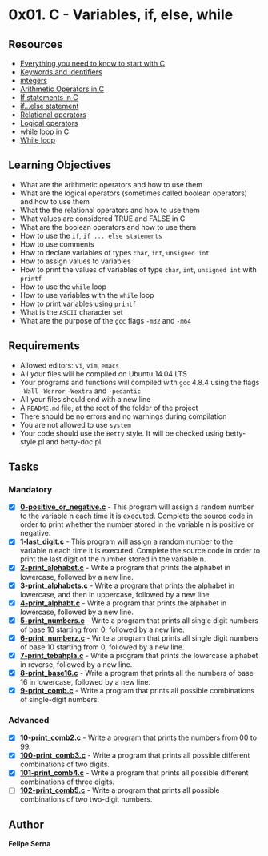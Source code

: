 # 0x01. C - Variables, if, else, while
## Resources

* [Everything you need to know to start with C](https://intranet.hbtn.io/rltoken/lbqOMfcseEq0Y-7al_j1Ag)
* [Keywords and identifiers](https://intranet.hbtn.io/rltoken/ckqC9BrBcMmv-DLmBauaWQ)
* [integers](https://intranet.hbtn.io/rltoken/Oau_6LT7-3IIt5ew_3Ac6g)
* [Arithmetic Operators in C](https://intranet.hbtn.io/rltoken/r4hrHzg2X9JjnKj8sP_SAw)
* [If statements in C](https://intranet.hbtn.io/rltoken/W93uajwXtW3WOxOaeBtF-A)
* [if…else statement](https://intranet.hbtn.io/rltoken/PMD6eKdkj2RmIpagtABihw)
* [Relational operators](https://intranet.hbtn.io/rltoken/dCy4644-X_WJMYxRZwCfFQ)
* [Logical operators](https://intranet.hbtn.io/rltoken/gJzJXQoEdEN1Oxcutp_76Q)
* [while loop in C](https://intranet.hbtn.io/rltoken/Qhq1p5UcR72-VXFJ_iAqWQ)
* [While loop](https://intranet.hbtn.io/rltoken/RY9a1EDxRKNNHhxbJ6Pn_g)

## Learning Objectives
* What are the arithmetic operators and how to use them
* What are the logical operators (sometimes called boolean operators) and how to use them
* What the the relational operators and how to use them
* What values are considered TRUE and FALSE in C
* What are the boolean operators and how to use them
* How to use the `if`, `if ... else statements`
* How to use comments
* How to declare variables of types `char`, `int`, `unsigned int`
* How to assign values to variables
* How to print the values of variables of type `char`, `int`, `unsigned int` with `printf`
* How to use the `while` loop
* How to use variables with the `while` loop
* How to print variables using `printf`
* What is the `ASCII` character set
* What are the purpose of the `gcc` flags `-m32` and `-m64`

## Requirements
* Allowed editors: `vi`, `vim`, `emacs`
* All your files will be compiled on Ubuntu 14.04 LTS
* Your programs and functions will compiled with `gcc` 4.8.4 using the flags `-Wall` `-Werror` `-Wextra` and `-pedantic`
* All your files should end with a new line
* A `README.md` file, at the root of the folder of the project
* There should be no errors and no warnings during compilation
* You are not allowed to use `system`
* Your code should use the `Betty` style. It will be checked using betty-style.pl and betty-doc.pl

## Tasks
### Mandatory
- [x] **[0-positive_or_negative.c](./0-positive_or_negative.c)** - This program will assign a random number to the variable n each time it is executed. Complete the source code in order to print whether the number stored in the variable n is positive or negative.
- [x] **[1-last_digit.c](./1-last_digit.c)** - This program will assign a random number to the variable n each time it is executed. Complete the source code in order to print the last digit of the number stored in the variable n.
- [x] **[2-print_alphabet.c](./2-print_alphabet.c)** - Write a program that prints the alphabet in lowercase, followed by a new line.
- [x] **[3-print_alphabets.c](./3-print_alphabets.c)** - Write a program that prints the alphabet in lowercase, and then in uppercase, followed by a new line.
- [x] **[4-print_alphabt.c](./4-print_alphabt.c)** - Write a program that prints the alphabet in lowercase, followed by a new line.
- [x] **[5-print_numbers.c](./5-print_numbers.c)** - Write a program that prints all single digit numbers of base 10 starting from 0, followed by a new line.
- [x] **[6-print_numberz.c](./6-print_numberz.c)** - Write a program that prints all single digit numbers of base 10 starting from 0, followed by a new line.
- [x] **[7-print_tebahpla.c](./7-print_tebahpla.c)** - Write a program that prints the lowercase alphabet in reverse, followed by a new line.
- [x] **[8-print_base16.c](./8-print_base16.c)** - Write a program that prints all the numbers of base 16 in lowercase, followed by a new line.
- [x] **[9-print_comb.c](./9-print_comb.c)** - Write a program that prints all possible combinations of single-digit numbers.
### Advanced
- [x] **[10-print_comb2.c](./10-print_comb2.c)** - Write a program that prints the numbers from 00 to 99.
- [x] **[100-print_comb3.c](./100-print_comb3.c)** - Write a program that prints all possible different combinations of two digits.
- [x] **[101-print_comb4.c](./101-print_comb4.c)** - Write a program that prints all possible different combinations of three digits.
- [ ] **[102-print_comb5.c](./102-print_comb5.c)** - Write a program that prints all possible combinations of two two-digit numbers.

## Author
**Felipe Serna**
